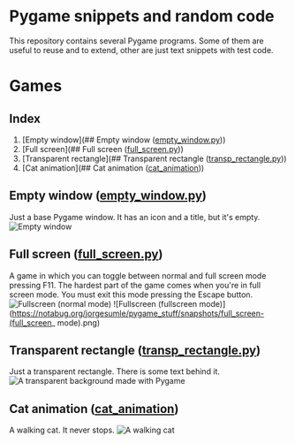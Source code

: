 # Pygame snippets and random code
This repository contains several Pygame programs. Some of them are useful to reuse and to extend, other are just text snippets with test code.
# Games
## Index
1. [Empty window](## Empty window (<a href="https://notabug.org/jorgesumle/pygame_stuff/empty_window.py">empty_window.py</a>))
2. [Full screen](## Full screen (<a href="https://notabug.org/jorgesumle/pygame_stuff/fullscreen.py">full_screen.py</a>))
3. [Transparent rectangle](## Transparent rectangle (<a href="https://notabug.org/jorgesumle/pygame_stuff/transp_rectangle.py">transp_rectangle.py</a>))
4. [Cat animation](## Cat animation (<a href="https://notabug.org/jorgesumle/pygame_stuff/cat_animation">cat_animation</a>))

## Empty window (<a href="https://notabug.org/jorgesumle/pygame_stuff/empty_window.py">empty_window.py</a>)
Just a base Pygame window. It has an icon and a title, but it's empty.
![Empty window](https://notabug.org/jorgesumle/pygame_stuff/snapshots/empty_window.png)
## Full screen (<a href="https://notabug.org/jorgesumle/pygame_stuff/fullscreen.py">full_screen.py</a>)
A game in which you can toggle between normal and full screen mode pressing F11. The hardest part of the game comes when you're in full screen mode. You must exit this mode pressing the Escape button.
![Fullscreen (normal mode)](https://notabug.org/jorgesumle/pygame_stuff/snapshots/full_screen-(normal_mode).png)
![Fullscreen (fullscreen mode)](https://notabug.org/jorgesumle/pygame_stuff/snapshots/full_screen-(full_screen_ mode).png)
## Transparent rectangle (<a href="https://notabug.org/jorgesumle/pygame_stuff/transp_rectangle.py">transp_rectangle.py</a>)
Just a transparent rectangle. There is some text behind it.
![A transparent background made with Pygame](https://notabug.org/jorgesumle/pygame_stuff/snapshots/transparent_rectangle.png)
## Cat animation (<a href="https://notabug.org/jorgesumle/pygame_stuff/cat_animation">cat_animation</a>) 
A walking cat. It never stops.
![A walking cat](https://notabug.org/jorgesumle/pygame_stuff/snapshots/cat_animation.gif)
